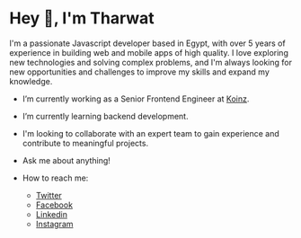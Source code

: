 <h1>Hey 👋, I'm Tharwat</h1>
<p>I'm a passionate Javascript developer based in Egypt, with over 5 years of experience in building web and mobile apps of high quality. I love exploring new technologies and solving complex problems, and I'm always looking for new opportunities and challenges to improve my skills and expand my knowledge.</p>


- I’m currently working as a Senior Frontend Engineer at [Koinz](https://koinz.app/#/).

- I’m currently learning backend development.

- I'm looking to collaborate with an expert team to gain experience and contribute to meaningful projects.

- Ask me about anything!

- How to reach me:
  - [Twitter](https://twitter.com/saultharwat74/)
  - [Facebook](https://www.facebook.com/saultharwat74/)
  - [Linkedin](https://www.linkedin.com/in/tharwat74/)
  - [Instagram](https://www.instagram.com/saultharwat74/)

